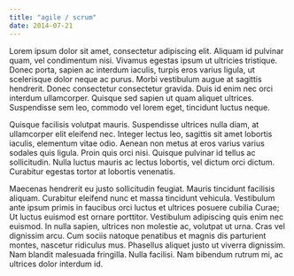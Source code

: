```yaml
---
title: "agile / scrum"
date: 2014-07-21
---
```


Lorem ipsum dolor sit amet, consectetur adipiscing elit. Aliquam id pulvinar quam, vel condimentum nisi. Vivamus egestas ipsum ut ultricies tristique. Donec porta, sapien ac interdum iaculis, turpis eros varius ligula, ut scelerisque dolor neque ac purus. Morbi vestibulum augue at sagittis hendrerit. Donec consectetur consectetur gravida. Duis id enim nec orci interdum ullamcorper. Quisque sed sapien ut quam aliquet ultrices. Suspendisse sem leo, commodo vel lorem eget, tincidunt luctus neque.

Quisque facilisis volutpat mauris. Suspendisse ultrices nulla diam, at ullamcorper elit eleifend nec. Integer lectus leo, sagittis sit amet lobortis iaculis, elementum vitae odio. Aenean non metus at eros varius varius sodales quis ligula. Proin quis orci nisi. Quisque pulvinar id tellus ac sollicitudin. Nulla luctus mauris ac lectus lobortis, vel dictum orci dictum. Curabitur egestas tortor at lobortis venenatis.

Maecenas hendrerit eu justo sollicitudin feugiat. Mauris tincidunt facilisis aliquam. Curabitur eleifend nunc et massa tincidunt vehicula. Vestibulum ante ipsum primis in faucibus orci luctus et ultrices posuere cubilia Curae; Ut luctus euismod est ornare porttitor. Vestibulum adipiscing quis enim nec euismod. In nulla sapien, ultrices non molestie ac, volutpat ut urna. Cras vel dignissim arcu. Cum sociis natoque penatibus et magnis dis parturient montes, nascetur ridiculus mus. Phasellus aliquet justo ut viverra dignissim. Nam blandit malesuada fringilla. Nulla facilisi. Nam bibendum rutrum mi, ac ultrices dolor interdum id.

